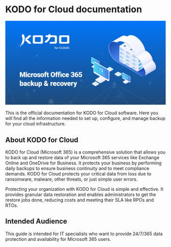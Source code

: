 # KODO for Cloud documentation

![](.gitbook/assets/kodo-for-cloud-microsoft-365-backup-and-recovery-gitbook-cover-image.jpg)

This is the official documentation for KODO for Cloud software. Here you will find all the information needed to set up, configure, and manage backup for your cloud infrastructure.

## About KODO for Cloud

KODO for Cloud \(Microsoft 365\) is a comprehensive solution that allows you to back up and restore data of your Microsoft 365 services like Exchange Online and  OneDrive for Business. It protects your business by performing daily backups to ensure business continuity and to meet compliance demands. KODO for Cloud protects your critical data from loss due to ransomware, malware, other threats, or just simple user errors.

Protecting your organization with KODO for Cloud is simple and effective. It provides granular data restoration and enables administrators to get the restore jobs done, reducing costs and meeting their SLA like RPOs and RTOs.

## Intended Audience

This guide is intended for IT specialists who want to provide 24/7/365 data protection and availability for Microsoft 365 users.

